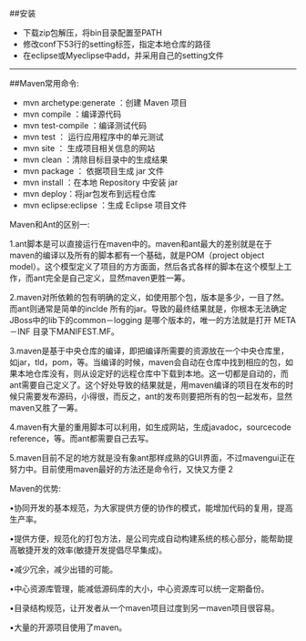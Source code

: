 ##安装
* 下载zip包解压，将bin目录配置至PATH
* 修改conf下53行的setting标签，指定本地仓库的路径
* 在eclipse或Myeclipse中add，并采用自己的setting文件

*************************************************************
##Maven常用命令:

* mvn archetype:generate ：创建 Maven 项目
* mvn compile ：编译源代码
* mvn test-compile ：编译测试代码
* mvn test ： 运行应用程序中的单元测试
* mvn site ： 生成项目相关信息的网站
* mvn clean ：清除目标目录中的生成结果
* mvn package ： 依据项目生成 jar 文件
* mvn install ：在本地 Repository 中安装 jar
* mvn deploy：将jar包发布到远程仓库
* mvn eclipse:eclipse ：生成 Eclipse 项目文件

Maven和Ant的区别一:

1.ant脚本是可以直接运行在maven中的。maven和ant最大的差别就是在于maven的编译以及所有的脚本都有一个基础，就是POM（project object model）。这个模型定义了项目的方方面面，然后各式各样的脚本在这个模型上工作，而ant完全是自己定义，显然maven更胜一筹。

2.maven对所依赖的包有明确的定义，如使用那个包，版本是多少，一目了然。而ant则通常是简单的inclde 所有的jar。导致的最终结果就是，你根本无法确定JBoss中的lib下的common－logging 是哪个版本的，唯一的方法就是打开 META－INF 目录下MANIFEST.MF。

3.maven是基于中央仓库的编译，即把编译所需要的资源放在一个中央仓库里，如jar，tld，pom，等。当编译的时候，maven会自动在仓库中找到相应的包，如果本地仓库没有，则从设定好的远程仓库中下载到本地。这一切都是自动的，而ant需要自己定义了。这个好处导致的结果就是，用maven编译的项目在发布的时候只需要发布源码，小得很，而反之，ant的发布则要把所有的包一起发布，显然maven又胜了一筹。

4.maven有大量的重用脚本可以利用，如生成网站，生成javadoc，sourcecode reference，等。而ant都需要自己去写。

5.maven目前不足的地方就是没有象ant那样成熟的GUI界面，不过mavengui正在努力中。目前使用maven最好的方法还是命令行，又快又方便
2

Maven的优势:

•协同开发的基本规范，为大家提供方便的协作的模式，能增加代码的复用，提高生产率。

•提供方便，规范化的打包方法，是公司完成自动构建系统的核心部分，能帮助提高敏捷开发的效率(敏捷开发提倡尽早集成)。

•减少冗余，减少出错的可能。

•中心资源库管理，能减低源码库的大小，中心资源库可以统一定期备份。

•目录结构规范，让开发者从一个maven项目过度到另一maven项目很容易。

•大量的开源项目使用了maven。